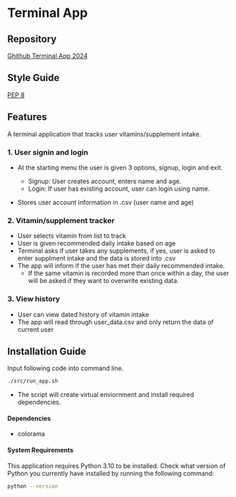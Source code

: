 # Terminal App

## Repository
[Ghithub Terminal App 2024](https://github.com/nlina-0/terminal-app-2024)

## Style Guide
[PEP 8](https://peps.python.org/pep-0008/)

## Features

A terminal application that tracks user vitamins/supplement intake.

### 1. User signin and login

- At the starting menu the user is given 3 options, signup, login and exit.
    - Signup: User creates account, enters name and age.
    - Login: If user has existing account, user can login using name.

- Stores user account information in .csv (user name and age)

### 2. Vitamin/supplement tracker
- User selects vitamin from list to track
- User is given recommended daily intake based on age
- Terminal asks if user takes any supplements, if yes, user is asked to enter supplment intake and the data is stored into .csv
- The app will inform if the user has met their daily recommended intake.
    - If the same vitamin is recorded more than once within a day, the user will be asked if they want to overwrite existing data.

### 3. View history
- User can view dated history of vitamin intake
- The app will read through user_data.csv and only return the data of current user


## Installation Guide

Input following code into command line.
```bash
./src/run_app.sh
```
- The script will create virtual enviornment and install required dependencies. 

#### Dependencies
- colorama

#### System Requirements

This application requires Python 3.10 to be installed. Check what version of Python you currently have installed by running the following command:
```bash
python --version
```

<!-- ## Referenced Source -->